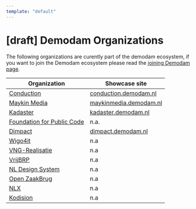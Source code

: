 ```yaml
---
template: "default"
---
```


# [draft] Demodam Organizations

The following organizations are curently part of the demodam ecosystem, if you want to join the Demodam ecosystem please read the [joining Demodam page](https://demodam.org/en/join).

|Organization | Showcase site|
--- | ---
|[Conduction](https://www.conduction.nl/)|[conduction.demodam.nl](https://conduction.demodam.nl)|
|[Maykin Media](https://www.maykinmedia.nl/)|[maykinmedia.demodam.nl](http://maykinmedia.demodam.nl)|
|[Kadaster](https://www.kadaster.nl/)|[kadaster.demodam.nl](http://kadaster.demodam.nl)|
|[Foundation for Public Code](https://publiccode.net/)|n.a.|
|[Dimpact](https://www.dimpact.nl/)|[dimpact.demodam.nl](http://dimpact.demodam.nl)|
|[Wigo4it](https://www.wigo4it.nl/)|n.a|
|[VNG-Realisatie](https://www.vngrealisatie.nl/)|n.a|
|[VrijBRP](https://vrijbrp.nl/)|n.a|
|[NL Design System](https://designsystem.gebruikercentraal.nl/)|n.a|
|[Open ZaakBrug]()|n.a|
|[NLX](https://nlx.io/)|n.a|
|[Kodision](https://www.kodision.nl/)|n.a|

